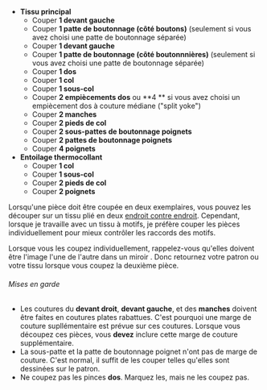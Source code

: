 -   **Tissu principal**
    -   Couper **1 devant gauche**
    -   Couper **1 patte de boutonnage (côté boutons)** (seulement si vous avez choisi une patte de boutonnage séparée)
    -   Couper **1 devant gauche**
    -   Couper **1 patte de boutonnage (côté boutonnnières)** (seulement si vous avez choisi une patte de boutonnage séparée)
    -   Couper **1 dos**
    -   Couper **1 col**
    -   Couper **1 sous-col**
    -   Couper **2 empiècements dos** ou \*\*4 \*\* si vous avez choisi un empiècement dos à couture médiane ("split yoke")
    -   Couper **2 manches**
    -   Couper **2 pieds de col**
    -   Couper **2 sous-pattes de boutonnage poignets**
    -   Couper **2 pattes de boutonnage poignets**
    -   Couper **4 poignets**
-   **Entoilage thermocollant**
    -   Couper **1 col**
    -   Couper **1 sous-col**
    -   Couper **2 pieds de col**
    -   Couper **2 poignets**

<Note>

Lorsqu'une pièce doit être coupée en deux exemplaires, vous pouvez les découper sur un tissu plié en deux [endroit contre endroit](/docs/sewing/good-sides-together).
Cependant, lorsque je travaille avec un tissu à motifs, je préfère couper les pièces individuellement pour mieux contrôler les raccords des motifs.

Lorsque vous les coupez individuellement, rappelez-vous qu'elles doivent être l'image l'une de l'autre dans un miroir . Donc retournez votre patron ou votre tissu lorsque vous coupez la deuxième pièce.

</Note>

<Warning>

###### Mises en garde

-   Les coutures du **devant droit**, **devant gauche**, et des **manches** doivent être faites en coutures plates rabattues. C'est pourquoi une marge de couture supllémentaire est prévue sur ces coutures. Lorsque vous découpez ces pièces, vous **devez** inclure cette marge de couture supplémentaire.
-   La sous-patte et la patte de boutonnage poignet n'ont pas de marge de couture. C'est normal, il suffit de les couper telles qu'elles sont dessinées sur le patron.
-   Ne coupez pas les pinces **dos**. Marquez les, mais ne les coupez pas.

</Warning>
